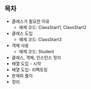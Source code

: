 ## 목차
- 클래스가 필요한 이유
  - 예제 코드: ClassStart1, ClassStart2
- 클래스 도입
  - 예제 코드: ClassStart3 
- 객체 사용
  - 예제 코드: Student
- 클래스, 객체, 인스턴스 정리
- 배열 도입 - 시작
- 배열 도입- 리팩토링
- 문제와 풀이
- 정리
